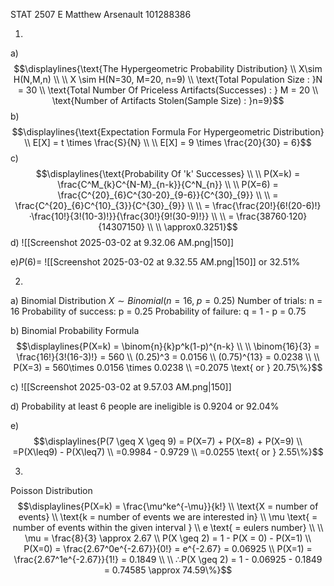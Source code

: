 STAT 2507 E
Matthew Arsenault
101288386

1.
a)$$\displaylines{\text{The Hypergeometric Probability Distribution} \\
X\sim H(N,M,n) \\ \\
X \sim H(N=30, M=20, n=9) \\
\text{Total Population Size : }N = 30 \\
\text{Total Number Of Priceless Artifacts(Successes) : } M = 20 \\
\text{Number of Artifacts Stolen(Sample Size) : }n=9}$$
b)$$\displaylines{\text{Expectation Formula For Hypergeometric Distribution} \\ E[X] = t \times \frac{S}{N} \\ \\
E[X] = 9 \times \frac{20}{30} = 6}$$
c)$$\displaylines{\text{Probability Of 'k' Successes} \\ \\ P(X=k) = \frac{C^M_{k}C^{N-M}_{n-k}}{C^N_{n}} \\ \\
P(X=6) = \frac{C^{20}_{6}C^{30-20}_{9-6}}{C^{30}_{9}} \\ \\
 = \frac{C^{20}_{6}C^{10}_{3}}{C^{30}_{9}} \\ \\
 = \frac{\frac{20!}{6!(20-6)!}·\frac{10!}{3!(10-3)!}}{\frac{30!}{9!(30-9)!}} \\ \\
 = \frac{38760·120}{14307150} \\ \\
 \approx0.3251}$$
d)
![[Screenshot 2025-03-02 at 9.32.06 AM.png|150]]


e)$P(6) =$ ![[Screenshot 2025-03-02 at 9.32.55 AM.png|150]]  or 32.51%

<div style='page-break-after: always;'></div>

2.
a)
Binomial Distribution
$X \sim Binomial(n=16,\; p=0.25)$
Number of trials: n = 16
Probability of success: p = 0.25
Probability of failure: q = 1 - p = 0.75

b)
Binomial Probability Formula $$\displaylines{P(X=k) = \binom{n}{k}p^k(1-p)^{n-k} \\ \\
\binom{16}{3} = \frac{16!}{3!(16-3)!} = 560 \\
(0.25)^3 = 0.0156 \\
(0.75)^{13} = 0.0238 \\ \\
P(X=3) = 560\times 0.0156 \times 0.0238 \\
=0.2075 \text{ or } 20.75\%}$$

c)
![[Screenshot 2025-03-02 at 9.57.03 AM.png|150]]

d)
Probability at least 6 people are ineligible is 0.9204 or 92.04%

e)
$$\displaylines{P(7 \geq X \geq 9) = P(X=7) + P(X=8) + P(X=9) \\
=P(X\leq9) - P(X\leq7) \\
=0.9984 - 0.9729 \\
=0.0255 \text{ or } 2.55\%}$$

<div style='page-break-after: always;'></div>

3.
Poisson Distribution
$$\displaylines{P(X=k) = \frac{\mu^ke^{-\mu}}{k!} \\
\text{X = number of events} \\
\text{k = number of events we are interested in} \\
\mu \text{ = number of events within the given interval } \\
e \text{ = eulers number} \\ \\
\mu = \frac{8}{3} \approx 2.67 \\
P(X \geq 2) = 1 - P(X = 0) - P(X=1) \\
P(X=0) = \frac{2.67^0e^{-2.67}}{0!} = e^{-2.67} = 0.06925 \\
P(X=1) = \frac{2.67^1e^{-2.67}}{1!} = 0.1849 \\ \\
∴P(X \geq 2) = 1 - 0.06925 - 0.1849 = 0.74585 \approx 74.59\%}$$


